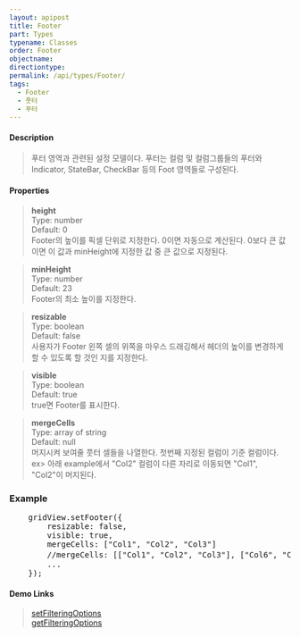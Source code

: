 ```yaml
---
layout: apipost
title: Footer
part: Types
typename: Classes
order: Footer
objectname: 
directiontype: 
permalink: /api/types/Footer/
tags:
  - Footer
  - 풋터
  - 푸터 
---
```


#### Description

> 푸터 영역과 관련된 설정 모델이다. 푸터는 컬럼 및 컬럼그룹들의 푸터와 Indicator, StateBar, CheckBar 등의 Foot 영역들로 구성된다.

#### Properties

> **height**  
> Type: number  
> Default: 0  
> Footer의 높이를 픽셀 단위로 지정한다. 0이면 자동으로 계산된다. 0보다 큰 값이면 이 값과 minHeight에 지정한 값 중 큰 값으로 지정된다.

> **minHeight**  
> Type: number  
> Default: 23  
> Footer의 최소 높이를 지정한다.  

> **resizable**  
> Type: boolean   
> Default: false  
> 사용자가 Footer 왼쪽 셀의 위쪽을 마우스 드래깅해서 헤더의 높이를 변경하게 할 수 있도록 할 것인 지를 지정한다.

> **visible**  
> Type: boolean   
> Default: true     
> true면 Footer를 표시한다.  

> **mergeCells**  
> Type: array of string   
> Default: null     
> 머지시켜 보여줄 풋터 셀들을 나열한다. 첫번째 지정된 컬럼이 기준 컬럼이다. 
> ex> 아래 example에서 "Col2" 컬럼이 다른 자리로 이동되면 "Col1", "Col2"이 머지된다.

### Example  

<pre class="prettyprint">
    gridView.setFooter({
        resizable: false,
        visible: true,
        mergeCells: ["Col1", "Col2", "Col3"]
        //mergeCells: [["Col1", "Col2", "Col3"], ["Col6", "Col7"]] //이런 형태도 가능하다.
        ...
    });
</pre>

#### Demo Links

> [setFilteringOptions](/api/GridBase/setFooter/)  
> [getFilteringOptions](/api/GridBase/getFooter/)  
